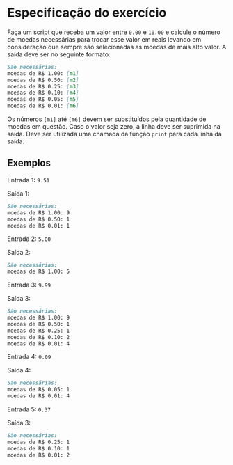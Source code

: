 # Especificação do exercício

Faça um script que receba um valor entre `0.00` e `10.00` e calcule o número de moedas necessárias para trocar esse valor em reais levando em consideração que sempre são selecionadas as moedas de mais alto valor.
A saída deve ser no seguinte formato:

```markdown
São necessárias:
moedas de R$ 1.00: [m1]
moedas de R$ 0.50: [m2]
moedas de R$ 0.25: [m3]
moedas de R$ 0.10: [m4]
moedas de R$ 0.05: [m5]
moedas de R$ 0.01: [m6]
```

Os números `[m1]` até `[m6]` devem ser substituídos pela quantidade de moedas em questão.
Caso o valor seja zero, a linha deve ser suprimida na saída.
Deve ser utilizada uma chamada da função `print` para cada linha da saída.

## Exemplos

Entrada 1: `9.51`

Saída 1:

```markdown
São necessárias:
moedas de R$ 1.00: 9
moedas de R$ 0.50: 1
moedas de R$ 0.01: 1
```

Entrada 2: `5.00`

Saída 2:

```markdown
São necessárias:
moedas de R$ 1.00: 5
```

Entrada 3: `9.99`

Saída 3:

```markdown
São necessárias:
moedas de R$ 1.00: 9
moedas de R$ 0.50: 1
moedas de R$ 0.25: 1
moedas de R$ 0.10: 2
moedas de R$ 0.01: 4
```

Entrada 4: `0.09`

Saída 4:

```markdown
São necessárias:
moedas de R$ 0.05: 1
moedas de R$ 0.01: 4
```

Entrada 5: `0.37`

Saída 3:

```markdown
São necessárias:
moedas de R$ 0.25: 1
moedas de R$ 0.10: 1
moedas de R$ 0.01: 2
```
